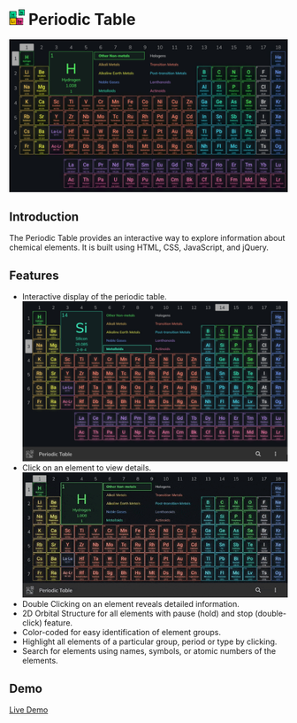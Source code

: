 # <img src="assests/image/icons/periodic-table-color.png" width="28px" height="auto"/> Periodic Table
![](assests/image/screenshots/main.png)

## Introduction
The Periodic Table provides an interactive way to explore information about chemical elements. It is built using HTML, CSS, JavaScript, and jQuery.

## Features
- Interactive display of the periodic table.
  ![](assests/image/screenshots/interactive_display.png)
- Click on an element to view details.
  ![](assests/image/screenshots/click_on_elements.gif)
-  Double Clicking on an element reveals detailed information.
- 2D Orbital Structure for all elements with pause (hold) and stop (double-click) feature.
- Color-coded for easy identification of element groups.
- Highlight all elements of a particular group, period or type by clicking.
- Search for elements using names, symbols, or atomic numbers of the elements.

## Demo
[Live Demo](https://rupansamanta.github.io/periodic-table)
